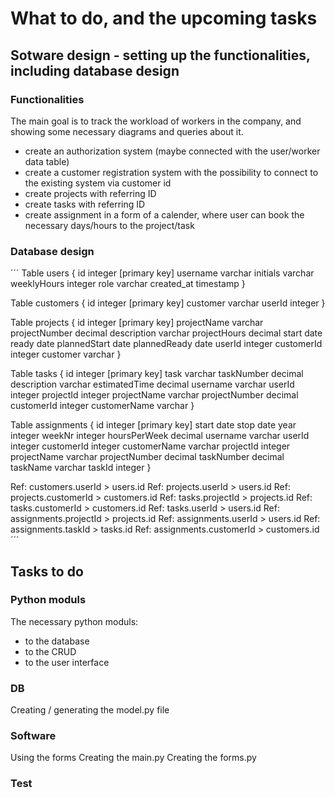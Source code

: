 # What to do, and the upcoming tasks

## Sotware design - setting up the functionalities, including database design

### Functionalities
The main goal is to track the workload of workers in the company, and showing some necessary diagrams and queries about it.
- create an authorization system (maybe connected with the user/worker data table)
- create a customer registration system with the possibility to connect to the existing system via customer id
- create projects with referring ID
- create tasks with referring ID
- create assignment in a form of a calender, where user can book the necessary days/hours to the project/task

### Database design

´´´
Table users {
  id integer [primary key]
  username varchar
  initials varchar
  weeklyHours integer
  role varchar
  created_at timestamp
}

Table customers {
  id integer [primary key]
  customer varchar
  userId integer
}

Table projects {
  id integer [primary key]
  projectName varchar
  projectNumber decimal
  description varchar
  projectHours decimal
  start date
  ready date
  plannedStart date
  plannedReady date
  userId integer
  customerId integer
  customer varchar
}

Table tasks {
  id integer [primary key]
  task varchar
  taskNumber decimal
  description varchar
  estimatedTime decimal
  username varchar
  userId integer
  projectId integer
  projectName varchar
  projectNumber decimal
  customerId integer
  customerName varchar
}

Table assignments {
  id integer [primary key]
  start date
  stop date
  year integer
  weekNr integer
  hoursPerWeek decimal
  username varchar
  userId integer
  customerId integer
  customerName varchar
  projectId integer
  projectName varchar
  projectNumber decimal
  taskNumber decimal
  taskName varchar
  taskId integer
}

Ref: customers.userId > users.id 
Ref: projects.userId > users.id
Ref: projects.customerId > customers.id
Ref: tasks.projectId > projects.id
Ref: tasks.customerId > customers.id
Ref: tasks.userId > users.id
Ref: assignments.projectId > projects.id
Ref: assignments.userId > users.id
Ref: assignments.taskId > tasks.id
Ref: assignments.customerId > customers.id
´´´

## Tasks to do

### Python moduls

The necessary python moduls:
- to the database
- to the CRUD
- to the user interface 

### DB

Creating / generating the model.py file

### Software

Using the forms
Creating the main.py
Creating the forms.py

### Test
